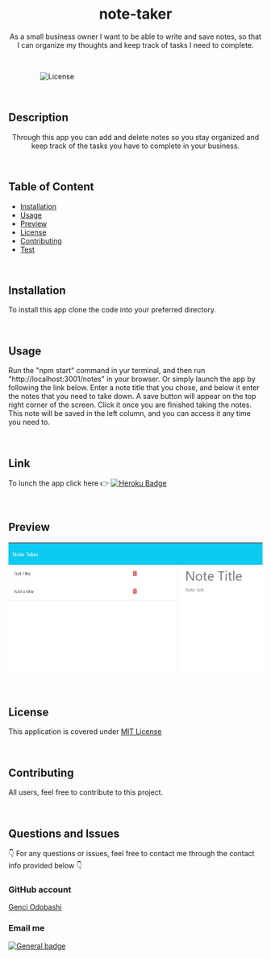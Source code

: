   <h1 align = "center"h1>note-taker</h1>

  <p align = "center"> As a small business owner I want to be able to write and save notes, so that I can organize my thoughts and keep track of tasks I need to         complete.</p>

  </br>
  
  &nbsp;&nbsp;&nbsp;&nbsp;&nbsp;&nbsp;&nbsp;&nbsp;&nbsp;&nbsp;&nbsp;&nbsp;&nbsp;&nbsp;&nbsp;&nbsp;![License](https://img.shields.io/badge/License-MIT%20License-blue.svg)

  
  </br>
  
  ## Description
  
  <p align = "center">Through this app you can add and delete notes so you stay organized and keep track of the tasks you have to complete in your business.</p>
  
  </br>

  ## Table of Content

  - [Installation](#installation)
  - [Usage](#usage)
  - [Preview](#preview)
  - [License](#license)
  - [Contributing](#contributing)
  - [Test](#test)

  </br>

  ## Installation
  
  To install this app clone the code into your preferred directory.  
  
  </br>
  
  ## Usage
  Run the "npm start" command in yur terminal, and then run "http://localhost:3001/notes" in your browser. Or simply launch the app by following the link below. 
  Enter a note title that you chose, and below it enter the notes that you need to take down. 
  A save button will appear on the top right corner of the screen. Click it once you are finished taking the notes. This note will be saved in the left column,
  and you can access it any time you need to. 
  
  </br>
  
  ## Link
  To lunch the app click here  👉  [![Heroku Badge](https://www.herokucdn.com/deploy/button.svg)](https://note-taker-genci.herokuapp.com/notes)

  
  </br>
  
  ## Preview
  ![Preview](Develop/public/assets/pictures/preview.png)
  
  </br>
  
  ## License
  
  This application is covered under [MIT License](https://choosealicense.com/licenses/mit/)
  
  </br>
  
  ## Contributing
  
  All users, feel free to contribute to this project.
  
  </br>
  
  ## Questions and Issues
  
  👇 For any questions or issues, feel free to contact me through the contact info provided below 👇
  
  ### GitHub account
  
  [Genci Odobashi](https://github.com/odobashigenci)

  
  ### Email me
  
  [![General badge](https://img.shields.io/badge/Gmail-D14836?style=for-the-badge&logo=gmail&logoColor=white)](mailto:odobashigenci@gmail.com)
  
  </br>
